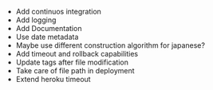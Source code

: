 - Add continuos integration
- Add logging
- Add Documentation
- Use date metadata
- Maybe use different construction algorithm for japanese?
- Add timeout and rollback capabilities
- Update tags after file modification
- Take care of file path in deployment
- Extend heroku timeout
